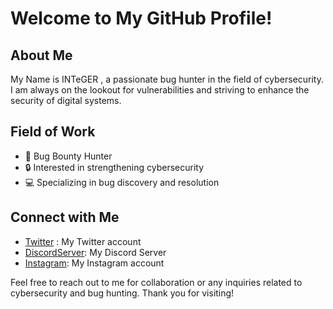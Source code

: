 # Welcome to My GitHub Profile!

## About Me
My Name is INTeGER , a passionate bug hunter in the field of cybersecurity. I am always on the lookout for vulnerabilities and striving to enhance the security of digital systems.

## Field of Work
- 🐞 Bug Bounty Hunter
- 🔒 Interested in strengthening cybersecurity
- 💻 Specializing in bug discovery and resolution

## Connect with Me
- [Twitter](https://x.com/iinterp0l) : My Twitter account
- [DiscordServer](https://discord.gg/9VewwTeTt6): My Discord Server
- [Instagram](https://instagram.com/pi8zf): My Instagram account

Feel free to reach out to me for collaboration or any inquiries related to cybersecurity and bug hunting. Thank you for visiting!
